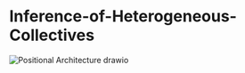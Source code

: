 # Inference-of-Heterogeneous-Collectives

![Positional Architecture drawio](https://user-images.githubusercontent.com/68490344/165111885-9997d484-5a6b-4137-9811-0b882c4a49e2.png)
